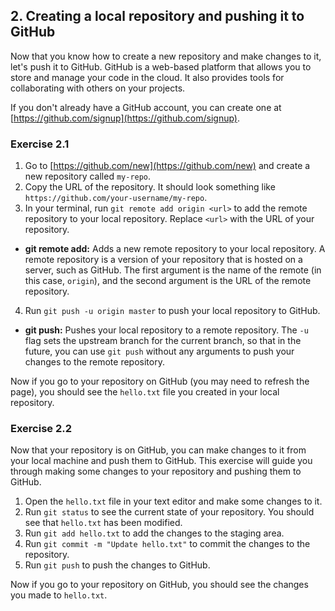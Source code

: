 ## 2. Creating a local repository and pushing it to GitHub

Now that you know how to create a new repository and make changes to it, let's push it to GitHub. GitHub is a web-based platform that allows you to store and manage your code in the cloud. It also provides tools for collaborating with others on your projects.

If you don't already have a GitHub account, you can create one at [https://github.com/signup](https://github.com/signup).

### Exercise 2.1

1. Go to [https://github.com/new](https://github.com/new) and create a new repository called `my-repo`.
2. Copy the URL of the repository. It should look something like `https://github.com/your-username/my-repo`.
3. In your terminal, run `git remote add origin <url>` to add the remote repository to your local repository. Replace `<url>` with the URL of your repository.

- **git remote add:** Adds a new remote repository to your local repository. A remote repository is a version of your repository that is hosted on a server, such as GitHub. The first argument is the name of the remote (in this case, `origin`), and the second argument is the URL of the remote repository.

4. Run `git push -u origin master` to push your local repository to GitHub.

- **git push:** Pushes your local repository to a remote repository. The `-u` flag sets the upstream branch for the current branch, so that in the future, you can use `git push` without any arguments to push your changes to the remote repository.

Now if you go to your repository on GitHub (you may need to refresh the page), you should see the `hello.txt` file you created in your local repository.

### Exercise 2.2

Now that your repository is on GitHub, you can make changes to it from your local machine and push them to GitHub. This exercise will guide you through making some changes to your repository and pushing them to GitHub.

1. Open the `hello.txt` file in your text editor and make some changes to it.
2. Run `git status` to see the current state of your repository. You should see that `hello.txt` has been modified.
3. Run `git add hello.txt` to add the changes to the staging area.
4. Run `git commit -m "Update hello.txt"` to commit the changes to the repository.
5. Run `git push` to push the changes to GitHub.

Now if you go to your repository on GitHub, you should see the changes you made to `hello.txt`.
